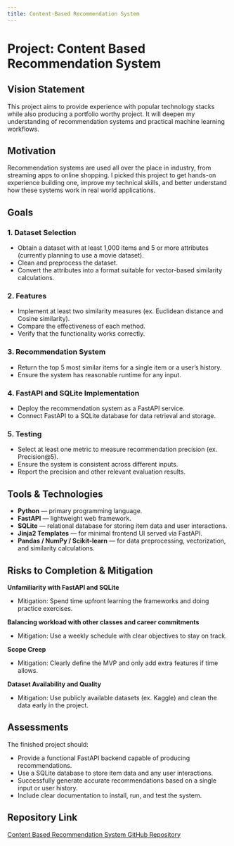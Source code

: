 ```yaml
---
title: Content-Based Recommendation System
---
```


# Project: Content Based Recommendation System

## Vision Statement
This project aims to provide experience with popular technology stacks while also producing a portfolio worthy project. It will deepen my understanding of recommendation systems and practical machine learning workflows.

## Motivation
Recommendation systems are used all over the place in industry, from streaming apps to online shopping. I picked this project to get hands-on experience building one, improve my technical skills, and better understand how these systems work in real world applications.

## Goals

### 1. Dataset Selection
- Obtain a dataset with at least 1,000 items and 5 or more attributes (currently planning to use a movie dataset).  
- Clean and preprocess the dataset.  
- Convert the attributes into a format suitable for vector-based similarity calculations.  

### 2. Features
- Implement at least two similarity measures (ex. Euclidean distance and Cosine similarity).  
- Compare the effectiveness of each method.  
- Verify that the functionality works correctly.  

### 3. Recommendation System
- Return the top 5 most similar items for a single item or a user’s history.  
- Ensure the system has reasonable runtime for any input.  

### 4. FastAPI and SQLite Implementation
- Deploy the recommendation system as a FastAPI service.  
- Connect FastAPI to a SQLite database for data retrieval and storage.  

### 5. Testing
- Select at least one metric to measure recommendation precision (ex. Precision@5).  
- Ensure the system is consistent across different inputs.  
- Report the precision and other relevant evaluation results.

## Tools & Technologies
- **Python** — primary programming language.
- **FastAPI** — lightweight web framework.
- **SQLite** — relational database for storing item data and user interactions.
- **Jinja2 Templates** — for minimal frontend UI served via FastAPI.
- **Pandas / NumPy / Scikit-learn** — for data preprocessing, vectorization, and similarity calculations.

## Risks to Completion & Mitigation
**Unfamiliarity with FastAPI and SQLite**
  - Mitigation: Spend time upfront learning the frameworks and doing practice exercises.  

**Balancing workload with other classes and career commitments**
  - Mitigation: Use a weekly schedule with clear objectives to stay on track.  

**Scope Creep**
  - Mitigation: Clearly define the MVP and only add extra features if time allows.  

**Dataset Availability and Quality**
  - Mitigation: Use publicly available datasets (ex. Kaggle) and clean the data early in the project.  

## Assessments
The finished project should:  
- Provide a functional FastAPI backend capable of producing recommendations.
- Use a SQLite database to store item data and any user interactions.  
- Successfully generate accurate recommendations based on a single input or user history.  
- Include clear documentation to install, run, and test the system.  

## Repository Link
[Content Based Recommendation System GitHub Repository](https://github.com/swish0621/Content-Based-Recommendation-System-.git)


